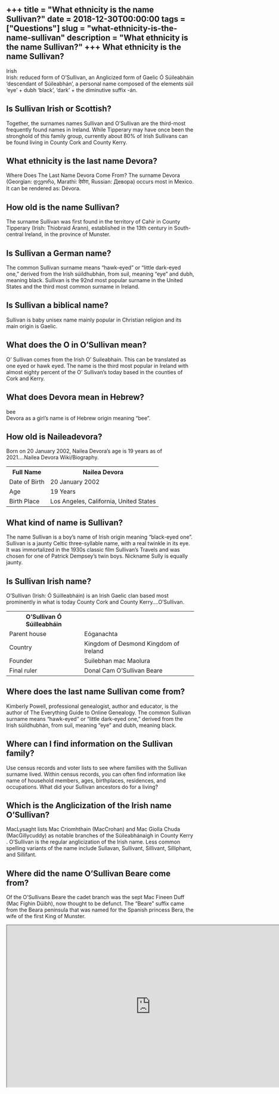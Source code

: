 +++
title = "What ethnicity is the name Sullivan?"
date = 2018-12-30T00:00:00
tags = ["Questions"]
slug = "what-ethnicity-is-the-name-sullivan"
description = "What ethnicity is the name Sullivan?"
+++
What ethnicity is the name Sullivan?
------------------------------------

Irish  
Irish: reduced form of O’Sullivan, an Anglicized form of Gaelic Ó Súileabháin ‘descendant of Súileabhán’, a personal name composed of the elements súil ‘eye’ + dubh ‘black’, ‘dark’ + the diminutive suffix -án.

Is Sullivan Irish or Scottish?
------------------------------

Together, the surnames names Sullivan and O’Sullivan are the third-most frequently found names in Ireland. While Tipperary may have once been the stronghold of this family group, currently about 80% of Irish Sullivans can be found living in County Cork and County Kerry.

What ethnicity is the last name Devora?
---------------------------------------

Where Does The Last Name Devora Come From? The surname Devora (Georgian: დევორა, Marathi: देवोरा, Russian: Девора) occurs most in Mexico. It can be rendered as: Dévora.

How old is the name Sullivan?
-----------------------------

The surname Sullivan was first found in the territory of Cahir in County Tipperary (Irish: Thiobraid Árann), established in the 13th century in South-central Ireland, in the province of Munster.

Is Sullivan a German name?
--------------------------

The common Sullivan surname means “hawk-eyed” or “little dark-eyed one,” derived from the Irish súildhubhán, from suil, meaning “eye” and dubh, meaning black. Sullivan is the 92nd most popular surname in the United States and the third most common surname in Ireland.

Is Sullivan a biblical name?
----------------------------

Sullivan is baby unisex name mainly popular in Christian religion and its main origin is Gaelic.

What does the O in O’Sullivan mean?
-----------------------------------

O’ Sullivan comes from the Irish O’ Suileabhain. This can be translated as one eyed or hawk eyed. The name is the third most popular in Ireland with almost eighty percent of the O’ Sullivan’s today based in the counties of Cork and Kerry.

What does Devora mean in Hebrew?
--------------------------------

bee  
Devora as a girl’s name is of Hebrew origin meaning “bee”.

How old is Naileadevora?
------------------------

Born on 20 January 2002, Nailea Devora’s age is 19 years as of 2021….Nailea Devora Wiki/Biography.

<table><tr><th>Full Name</th><th>Nailea Devora</th></tr><tr><td>Date of Birth</td><td>20 January 2002</td></tr><tr><td>Age</td><td>19 Years</td></tr><tr><td>Birth Place</td><td>Los Angeles, California, United States</td></tr></table>

What kind of name is Sullivan?
------------------------------

The name Sullivan is a boy’s name of Irish origin meaning “black-eyed one”. Sullivan is a jaunty Celtic three-syllable name, with a real twinkle in its eye. It was immortalized in the 1930s classic film Sullivan’s Travels and was chosen for one of Patrick Dempsey’s twin boys. Nickname Sully is equally jaunty.

Is Sullivan Irish name?
-----------------------

O’Sullivan (Irish: Ó Súilleabháin) is an Irish Gaelic clan based most prominently in what is today County Cork and County Kerry….O’Sullivan.

<table><tr><th>O’Sullivan Ó Súilleabháin</th></tr><tr><td>Parent house</td><td>Eóganachta</td></tr><tr><td>Country</td><td>Kingdom of Desmond Kingdom of Ireland</td></tr><tr><td>Founder</td><td>Suilebhan mac Maolura</td></tr><tr><td>Final ruler</td><td>Donal Cam O’Sullivan Beare</td></tr></table>

Where does the last name Sullivan come from?
--------------------------------------------

Kimberly Powell, professional genealogist, author and educator, is the author of ​​The Everything Guide to Online Genealogy. The common Sullivan surname means “hawk-eyed” or “little dark-eyed one,” derived from the Irish súildhubhán, from suil, meaning “eye” and dubh, meaning black.

Where can I find information on the Sullivan family?
----------------------------------------------------

Use census records and voter lists to see where families with the Sullivan surname lived. Within census records, you can often find information like name of household members, ages, birthplaces, residences, and occupations. What did your Sullivan ancestors do for a living?

Which is the Anglicization of the Irish name O’Sullivan?
--------------------------------------------------------

MacLysaght lists Mac Criomhthain (MacCrohan) and Mac Giolla Chuda (MacGillycuddy) as notable branches of the Súileabhánaigh in County Kerry . O’Sullivan is the regular anglicization of the Irish name. Less common spelling variants of the name include Sullavan, Sullivant, Sillivant, Silliphant, and Sillifant.

Where did the name O’Sullivan Beare come from?
----------------------------------------------

Of the O’Sullivans Beare the cadet branch was the sept Mac Fineen Duff (Mac Fíghin Dúibh), now thought to be defunct. The “Beare” suffix came from the Beara peninsula that was named for the Spanish princess Bera, the wife of the first King of Munster.

<iframe allow="accelerometer; autoplay; clipboard-write; encrypted-media; gyroscope; picture-in-picture" allowfullscreen="" class="__youtube_prefs__  epyt-is-override  no-lazyload" data-no-lazy="1" data-origheight="433" data-origwidth="770" data-skipgform_ajax_framebjll="" height="433" id="_ytid_83705" loading="lazy" src="https://www.youtube.com/embed/bWYL63j01qA?enablejsapi=1&autoplay=0&cc_load_policy=0&cc_lang_pref=&iv_load_policy=1&loop=0&modestbranding=0&rel=1&fs=1&playsinline=0&autohide=2&theme=dark&color=red&controls=1&" title="YouTube player" width="770"></iframe>